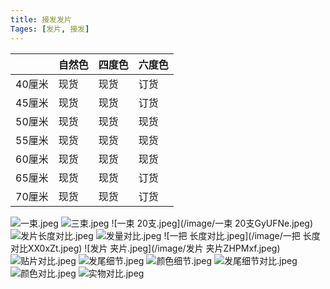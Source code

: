 ```yaml
---
title: 接发发片
Tages: [发片, 接发]
---
```


|        | 自然色 | 四度色 | 六度色 |
|--------|--------|--------|--------|
| 40厘米 | 现货   | 现货   | 订货   |
| 45厘米 | 现货   | 现货   | 订货   |
| 50厘米 | 现货   | 现货   | 现货   |
| 55厘米 | 现货   | 现货   | 现货   |
| 60厘米 | 现货   | 现货   | 现货   |
| 65厘米 | 现货   | 现货   | 订货   |
| 70厘米 | 现货   | 现货   | 订货   |

![一束.jpeg](/image/一束loxorG.jpeg)
![三束.jpeg](/image/三束fnqEsh.jpeg)
![一束 20支.jpeg](/image/一束 20支GyUFNe.jpeg)
![发片长度对比.jpeg](/image/发片长度对比YNDUqv.jpeg)
![发量对比.jpeg](/image/发量对比t9Btni.jpeg)
![一把 长度对比.jpeg](/image/一把 长度对比XX0xZt.jpeg)
![发片 夹片.jpeg](/image/发片 夹片ZHPMxf.jpeg)
![贴片对比.jpeg](/image/贴片对比NUSIpS.jpeg)
![发尾细节.jpeg](/image/发尾细节zBfJgW.jpeg)
![颜色细节.jpeg](/image/颜色细节vdWFv7.jpeg)
![发尾细节对比.jpeg](/image/发尾细节对比1RHdld.jpeg)
![颜色对比.jpeg](/image/颜色对比YqFuxH.jpeg)
![实物对比.jpeg](/image/实物对比2SBkSp.jpeg)

